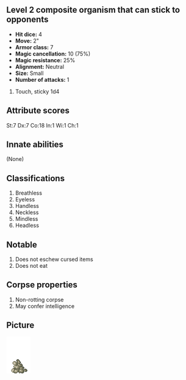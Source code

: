 ## Level 2 composite organism that can stick to opponents
- **Hit dice:** 4
- **Move:** 2"
- **Armor class:** 7
- **Magic cancellation:** 10 (75%)
- **Magic resistance:** 25%
- **Alignment:** Neutral
- **Size:** Small
- **Number of attacks:** 1
1. Touch, sticky 1d4
## Attribute scores
St:7 Dx:7 Co:18 In:1 Wi:1 Ch:1
## Innate abilities
(None)
## Classifications
1. Breathless
2. Eyeless
3. Handless
4. Neckless
5. Mindless
6. Headless
## Notable
1. Does not eschew cursed items
2. Does not eat
## Corpse properties
1. Non-rotting corpse
2. May confer intelligence
## Picture
![White lichen](https://github.com/hyvanmielenpelit/GnollHackTileSet/blob/main/Monsters/white_lichen/white_lichen.png)
